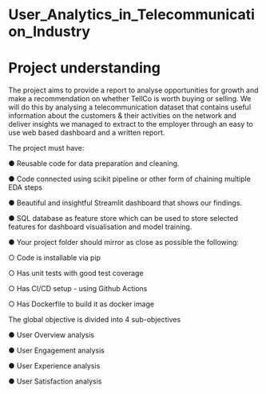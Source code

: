 # User_Analytics_in_Telecommunication_Industry

# Project understanding

The project aims to provide a report to analyse opportunities for growth and make a recommendation on whether TellCo is worth buying or selling.  We will do this by analysing a telecommunication dataset that contains useful information about the customers & their activities on the network and deliver insights we  managed to extract to the employer through an easy to use web based dashboard and a written report.

The project must  have:

●	Reusable code for data preparation and cleaning.

●	Code connected using scikit pipeline or other form of chaining multiple EDA steps 

●	Beautiful and insightful Streamlit dashboard that shows our findings.

●	SQL database as feature store which can be used to store selected features for dashboard visualisation and model training.


●	Your project folder should mirror as close as possible the following:

○	Code is installable via pip

○	Has unit tests with good test coverage

○	Has CI/CD setup - using Github Actions

○	Has Dockerfile to build it as docker image


The global objective is divided into 4 sub-objectives 

●	User Overview analysis

●	User Engagement analysis

●	User Experience analysis

●	User Satisfaction analysis
